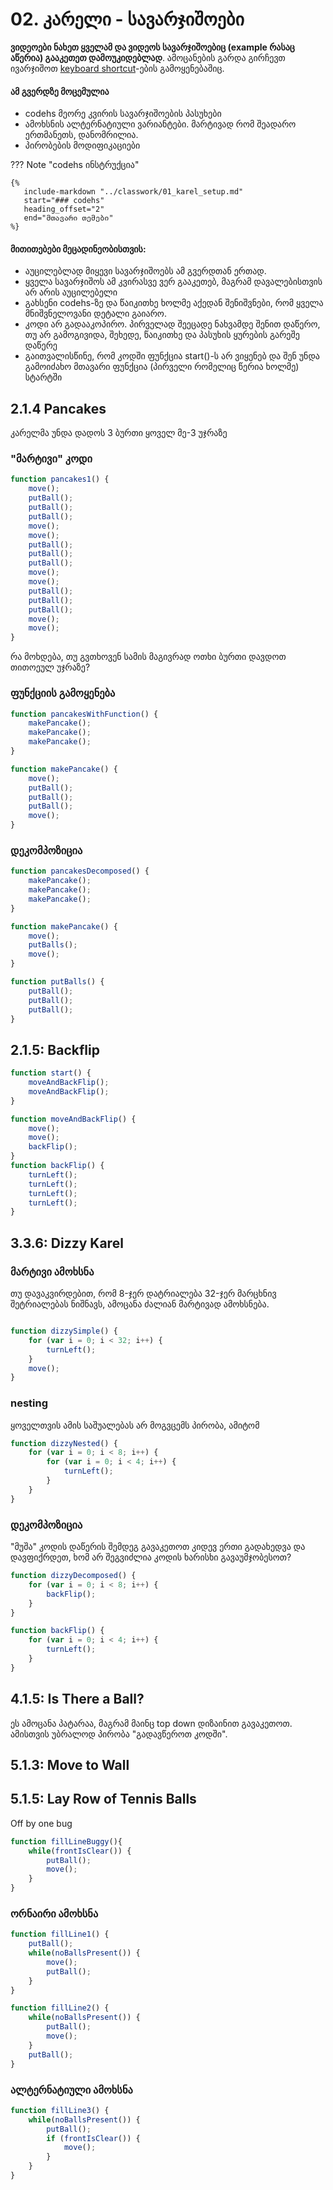 # 02. კარელი - სავარჯიშოები

**ვიდეოები ნახეთ ყველამ და ვიდეოს სავარჯიშოებიც (example რასაც აწერია) გააკეთეთ დამოუკიდებლად**. ამოცანების გარდა გირჩევთ ივარჯიშოთ 
[keyboard shortcut][1]-ების გამოყენებაშიც.

#### ამ გვერდზე მოცემულია
- codehs მეორე კვირის სავარჯიშოების პასუხები
- ამოხსნის ალტერნატიული ვარიანტები. მარტივად რომ შეადარო ერთმანეთს, დანომრილია.
- პირობების მოდიფიკაციები 

??? Note "codehs ინსტრუქცია"
```
{%
   include-markdown "../classwork/01_karel_setup.md"
   start="### codehs"
   heading_offset="2"
   end="მთავარი თემები"
%}
```

#### მითითებები მეცადინეობისთვის:
- აუცილებლად მიყევი სავარჯიშოებს ამ გვერდთან ერთად.
- ყველა სავარჯიშოს ამ კვირასვე ვერ გააკეთებ, მაგრამ დავალებისთვის არ არის აუცილებელი
- გახსენი codehs-ზე და წაიკითხე ხოლმე აქედან შენიშვნები, რომ ყველა მნიშვნელოვანი დეტალი გაიარო. 
- კოდი არ გადააკოპირო. პირველად შეეცადე ნახვამდე შენით დაწერო, თუ არ გამოგივიდა, შეხედე, წაიკითხე და პასუხის ყურების გარეშე დაწერე
- გაითვალისწინე, რომ კოდში ფუნქცია start()-ს არ ვიყენებ და შენ უნდა გამოიძახო მთავარი ფუნქცია (პირველი რომელიც წერია ხოლმე) სტარტში

## 2.1.4 Pancakes
კარელმა უნდა დადოს 3 ბურთი ყოველ მე-3 უჯრაზე

### "მარტივი" კოდი

```js
function pancakes1() {
    move();
    putBall();
    putBall();
    putBall();
    move();
    move();
    putBall();
    putBall();
    putBall();
    move();
    move();
    putBall();
    putBall();
    putBall();
    move();
    move();
}
```

რა მოხდება, თუ გვთხოვენ სამის მაგივრად ოთხი ბურთი დავდოთ თითოეულ უჯრაზე?


### ფუნქციის გამოყენება

```js
function pancakesWithFunction() {
    makePancake();
    makePancake();
    makePancake();
}

function makePancake() {
    move();
    putBall();
    putBall();
    putBall();
    move();
}
```

### დეკომპოზიცია

```js
function pancakesDecomposed() {
    makePancake();
    makePancake();
    makePancake();
}

function makePancake() {
    move();
    putBalls();
    move();
}

function putBalls() {
    putBall();
    putBall();
    putBall();
}
```



## 2.1.5: Backflip
```js
function start() {
    moveAndBackFlip();
    moveAndBackFlip();
}

function moveAndBackFlip() {
    move();
    move();
    backFlip();
}
function backFlip() {
    turnLeft();
    turnLeft();
    turnLeft();
    turnLeft();
}
```


## 3.3.6: Dizzy Karel
### მარტივი ამოხსნა
თუ დავაკვირდებით, რომ 8-ჯერ დატრიალება 32-ჯერ მარცხნივ შეტრიალებას ნიშნავს, ამოცანა ძალიან მარტივად ამოხსნება.


```js

function dizzySimple() {
    for (var i = 0; i < 32; i++) {
        turnLeft();
    }
    move();
}
```

### nesting
ყოველთვის ამის საშუალებას არ მოგვცემს პირობა, ამიტომ 

```js
function dizzyNested() {
    for (var i = 0; i < 8; i++) {
        for (var i = 0; i < 4; i++) {
            turnLeft();
        }
    }
}
```

### დეკომპოზიცია
"მუშა" კოდის დაწერის შემდეგ გავაკეთოთ კიდევ ერთი გადახედვა და დავფიქრდეთ, ხომ არ შეგვიძლია კოდის ხარისხი გავაუმჯობესოთ?


```js
function dizzyDecomposed() {
    for (var i = 0; i < 8; i++) {
        backFlip();
    }
}

function backFlip() {
    for (var i = 0; i < 4; i++) {
        turnLeft();
    }
}
```

## 4.1.5: Is There a Ball?
ეს ამოცანა პატარაა, მაგრამ მაინც top down დიზაინით გავაკეთოთ. ამისთვის უბრალოდ პირობა "გადავწეროთ კოდში".


## 5.1.3: Move to Wall
## 5.1.5: Lay Row of Tennis Balls
 Off by one bug

```js
function fillLineBuggy(){
    while(frontIsClear()) {
        putBall();
        move();
    }
}
```

### ორნაირი ამოხსნა

```js
function fillLine1() {
    putBall();
    while(noBallsPresent()) {
        move();
        putBall();
    }
}

function fillLine2() {
    while(noBallsPresent()) {
        putBall();
        move();
    }
    putBall();
}
```

### ალტერნატიული ამოხსნა

```js
function fillLine3() {
	while(noBallsPresent()) {
        putBall();
        if (frontIsClear()) {
            move();
        }
    }
}
```

[1]:	https://help.codehs.com/en/articles/4502500-for-students-keyboard-shortcuts